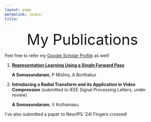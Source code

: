 ```yaml
---
layout: page
permalink: /pubs/
title:
---
```


<center>
        <font size="7">My Publications</font>
    </center>

Feel free to refer my [Google Scholar Profile](https://scholar.google.com/citations?user=wvh68FUAAAAJ&hl=en) as well!

1. [**Representation Learning Using a Single Forward Pass**](https://arxiv.org/abs/2402.09769)

   **A Somasundaram**, P Mishra, A Borthakur

2. **Introducing a Radial Transform and its Application in Video Compression** (submitted to IEEE Signal Processing Letters, under review)

   **A Somasundaram**, V Kothamasu

I've also submitted a paper to NeurIPS '24! Fingers crossed!
